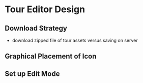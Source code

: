 # Tour Editor Design

## Download Strategy

* download zipped file of tour assets versus saving on server

## Graphical Placement of Icon

## Set up Edit Mode

